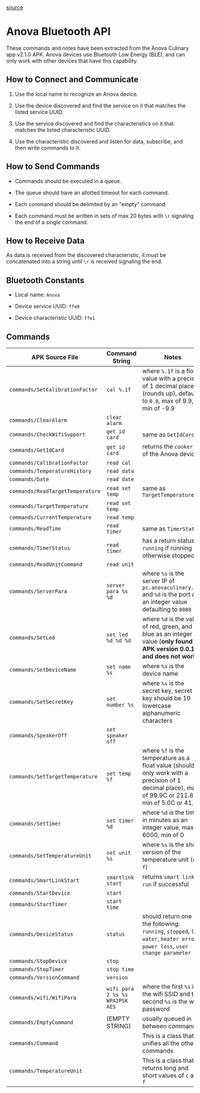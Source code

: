 [source](https://github.com/dfrankland/sous-vide/blob/master/docs/ble.md)

# Anova Bluetooth API

These commands and notes have been extracted from the Anova Culinary app v2.1.0
APK. Anova devices use Bluetooth Low Energy (BLE), and can only work with other
devices that have this capability.

## How to Connect and Communicate

1. Use the local name to recognize an Anova device.

2. Use the device discovered and find the service on it that matches the listed
   service UUID.

3. Use the service discovered and find the characteristics on it that matches
   the listed characteristic UUID.

4. Use the characteristic discovered and listen for data, subscribe, and then
   write commands to it.

## How to Send Commands

* Commands should be executed in a queue.

* The queue should have an allotted timeout for each command.

* Each command should be delimited by an "empty" command.

* Each command must be written in sets of max 20 bytes with `\r` signaling the
  end of a single command.

## How to Receive Data

As data is received from the discovered characteristic, it must be concatenated
into a string until `\r` is received signaling the end.

## Bluetooth Constants

* Local name: `Anova`

* Device service UUID: `ffe0`

* Device characteristic UUID: `ffe1`

## Commands

| APK Source File                  | Command String                  | Notes                                                                                                                                               |
|----------------------------------|---------------------------------|-----------------------------------------------------------------------------------------------------------------------------------------------------|
| `commands/SetCalibrationFactor`  | `cal %.1f`                      | where `%.1f` is a float value with a precision of 1 decimal place (rounds up), defaults to `0.0`, max of 9.9, min of -9.9                           |
| `commands/ClearAlarm`            | `clear alarm`                   |                                                                                                                                                     |
| `commands/CheckWifiSupport`      | `get id card`                   | same as `GetIdCard`                                                                                                                                 |
| `commands/GetIdCard`             | `get id card`                   | returns the `cooker_id` of the Anova device                                                                                                         |
| `commands/CalibrationFactor`     | `read cal`                      |                                                                                                                                                     |
| `commands/TemperatureHistory`    | `read data`                     |                                                                                                                                                     |
| `commands/Date`                  | `read date`                     |                                                                                                                                                     |
| `commands/ReadTargetTemperature` | `read set temp`                 | same as `TargetTemperature`                                                                                                                         |
| `commands/TargetTemperature`     | `read set temp`                 |                                                                                                                                                     |
| `commands/CurrentTemperature`    | `read temp`                     |                                                                                                                                                     |
| `commands/ReadTime`              | `read timer`                    | same as `TimerStatus`                                                                                                                               |
| `commands/TimerStatus`           | `read timer`                    | has a return status of `running` if running otherwise stopped                                                                                       |
| `commands/ReadUnitCommand`       | `read unit`                     |                                                                                                                                                     |
| `commands/ServerPara`            | `server para %s %d`             | where `%s` is the server IP of `pc.anovaculinary.com` and `%d` is the port as an integer value defaulting to `8080`                                 |
| `commands/SetLed`                | `set led %d %d %d`              | where `%d` is the value of red, green, and blue as an integer value (**only found in APK version 0.0.180 and does not work**)                       |
| `commands/SetDeviceName`         | `set name %s`                   | where `%s` is the device name                                                                                                                       |
| `commands/SetSecretKey`          | `set number %s`                 | where `%s` is the secret key, secret key should be 10 lowercase alphanumeric characters                                                             |
| `commands/SpeakerOff`            | `set speaker off`               |                                                                                                                                                     |
| `commands/SetTargetTemperature`  | `set temp %f`                   | where `%f` is the temperature as a float value (should only work with a precision of 1 decimal place), max of 99.9C or 211.8F, min of 5.0C or 41.0F |
| `commands/SetTimer`              | `set timer %d`                  | where `%d` is the time in minutes as an integer value, max of 6000, min of 0                                                                        |
| `commands/SetTemperatureUnit`    | `set unit %s`                   | where `%s` is the short version of the temperature unit (`c` or `f`)                                                                                |
| `commands/SmartLinkStart`        | `smartlink start`               | returns `smart link run` if successful                                                                                                              |
| `commands/StartDevice`           | `start`                         |                                                                                                                                                     |
| `commands/StartTimer`            | `start time`                    |                                                                                                                                                     |
| `commands/DeviceStatus`          | `status`                        | should return one of the following: `running`, `stopped`, `low water`, `heater error`, `power loss`, `user change parameter`                        |
| `commands/StopDevice`            | `stop`                          |                                                                                                                                                     |
| `commands/StopTimer`             | `stop time`                     |                                                                                                                                                     |
| `commands/VersionCommand`        | `version`                       |                                                                                                                                                     |
| `commands/wifi/WifiPara`         | `wifi para 2 %s %s WPA2PSK AES` | where the first `%s` is the wifi SSID and the second `%s` is the wifi password                                                                      |
| `commands/EmptyCommand`          | (EMPTY STRING)                  | usually queued in between commands                                                                                                                  |
| `commands/Command`               |                                 | This is a class that unifies all the other commands                                                                                                 |
| `commands/TemperatureUnit`       |                                 | This is a class that returns long and short values of `c` and `f`                                                                                   |